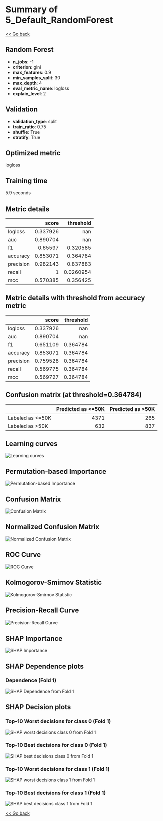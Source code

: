 # Summary of 5_Default_RandomForest

[<< Go back](../README.md)


## Random Forest
- **n_jobs**: -1
- **criterion**: gini
- **max_features**: 0.9
- **min_samples_split**: 30
- **max_depth**: 4
- **eval_metric_name**: logloss
- **explain_level**: 2

## Validation
 - **validation_type**: split
 - **train_ratio**: 0.75
 - **shuffle**: True
 - **stratify**: True

## Optimized metric
logloss

## Training time

5.9 seconds

## Metric details
|           |    score |   threshold |
|:----------|---------:|------------:|
| logloss   | 0.337926 | nan         |
| auc       | 0.890704 | nan         |
| f1        | 0.65597  |   0.320585  |
| accuracy  | 0.853071 |   0.364784  |
| precision | 0.982143 |   0.837883  |
| recall    | 1        |   0.0260954 |
| mcc       | 0.570385 |   0.356425  |


## Metric details with threshold from accuracy metric
|           |    score |   threshold |
|:----------|---------:|------------:|
| logloss   | 0.337926 |  nan        |
| auc       | 0.890704 |  nan        |
| f1        | 0.651109 |    0.364784 |
| accuracy  | 0.853071 |    0.364784 |
| precision | 0.759528 |    0.364784 |
| recall    | 0.569775 |    0.364784 |
| mcc       | 0.569727 |    0.364784 |


## Confusion matrix (at threshold=0.364784)
|                  |   Predicted as <=50K |   Predicted as >50K |
|:-----------------|---------------------:|--------------------:|
| Labeled as <=50K |                 4371 |                 265 |
| Labeled as >50K  |                  632 |                 837 |

## Learning curves
![Learning curves](learning_curves.png)

## Permutation-based Importance
![Permutation-based Importance](permutation_importance.png)
## Confusion Matrix

![Confusion Matrix](confusion_matrix.png)


## Normalized Confusion Matrix

![Normalized Confusion Matrix](confusion_matrix_normalized.png)


## ROC Curve

![ROC Curve](roc_curve.png)


## Kolmogorov-Smirnov Statistic

![Kolmogorov-Smirnov Statistic](ks_statistic.png)


## Precision-Recall Curve

![Precision-Recall Curve](precision_recall_curve.png)



## SHAP Importance
![SHAP Importance](shap_importance.png)

## SHAP Dependence plots

### Dependence (Fold 1)
![SHAP Dependence from Fold 1](learner_fold_0_shap_dependence.png)

## SHAP Decision plots

### Top-10 Worst decisions for class 0 (Fold 1)
![SHAP worst decisions class 0 from Fold 1](learner_fold_0_shap_class_0_worst_decisions.png)
### Top-10 Best decisions for class 0 (Fold 1)
![SHAP best decisions class 0 from Fold 1](learner_fold_0_shap_class_0_best_decisions.png)
### Top-10 Worst decisions for class 1 (Fold 1)
![SHAP worst decisions class 1 from Fold 1](learner_fold_0_shap_class_1_worst_decisions.png)
### Top-10 Best decisions for class 1 (Fold 1)
![SHAP best decisions class 1 from Fold 1](learner_fold_0_shap_class_1_best_decisions.png)

[<< Go back](../README.md)

